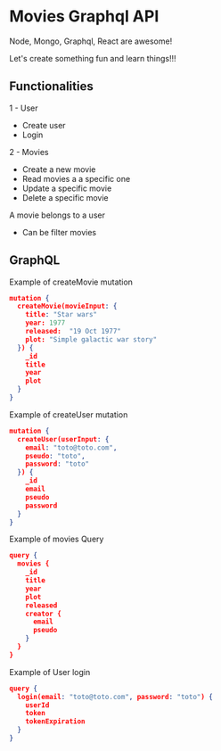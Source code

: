 # Movies Graphql API

Node, Mongo, Graphql, React are awesome!

Let's create something fun and learn things!!!

## Functionalities

1 - User

- Create user
- Login

2 - Movies

- Create a new movie
- Read movies a a specific one
- Update a specific movie
- Delete a specific movie

A movie belongs to a user

- Can be filter movies

## GraphQL

Example of createMovie mutation

```json
mutation {
  createMovie(movieInput: {
    title: "Star wars"
    year: 1977
    released:  "19 Oct 1977"
    plot: "Simple galactic war story"
  }) {
    _id
    title
    year
    plot
  }
}
```

Example of createUser mutation

```json
mutation {
  createUser(userInput: {
    email: "toto@toto.com",
    pseudo: "toto",
    password: "toto"
  }) {
    _id
    email
    pseudo
    password
  }
}
```

Example of movies Query

```json
query {
  movies {
    _id
    title
    year
    plot
    released
    creator {
      email
      pseudo
    }
  }
}
```

Example of User login

```json
query {
  login(email: "toto@toto.com", password: "toto") {
    userId
    token
    tokenExpiration
  }
}
```
